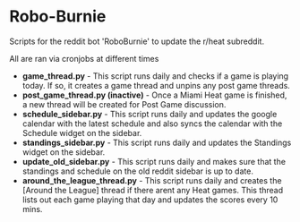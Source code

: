 # Robo-Burnie
Scripts for the reddit bot 'RoboBurnie' to update the r/heat subreddit.

All are ran via cronjobs at different times

* **game_thread.py** - This script runs daily and checks if a game is playing today.  If so, it creates a game thread and unpins any post game threads.
* **post_game_thread.py (inactive)** - Once a Miami Heat game is finished, a new thread will be created for Post Game discussion.
* **schedule_sidebar.py** - This script runs daily and updates the google calendar with the latest schedule and also syncs the calendar with the Schedule widget on the sidebar.
* **standings_sidebar.py** - This script runs daily and updates the Standings widget on the sidebar.
* **update_old_sidebar.py** - This script runs daily and makes sure that the standings and schedule on the old reddit sidebar is up to date.
* **around_the_league_thread.py** - This script runs daily and creates the [Around the League] thread if there arent any Heat games.  This thread lists out each game playing that day and updates the scores every 10 mins.
